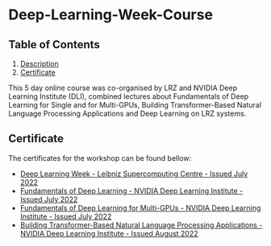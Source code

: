 # Deep-Learning-Week-Course

## Table of Contents
1. [Description](#description)
4. [Certificate](#certificate)

This 5 day online course was co-organised by LRZ and NVIDIA Deep Learning Institute (DLI), combined lectures about Fundamentals of Deep Learning for Single and for Multi-GPUs, Building Transformer-Based Natural Language Processing Applications and Deep Learning on LRZ systems.

<a name="certificate"></a>
## Certificate

The certificates for the workshop can be found bellow:

- [Deep Learning Week - Leibniz Supercomputing Centre - Issued July 2022](https://github.com/HROlive/Deep-Learning-Week-Course/blob/main/images/Certificate.pdf)
- [Fundamentals of Deep Learning - NVIDIA Deep Learning Institute - Issued July 2022](https://courses.nvidia.com/certificates/4693c35f1c7a41baa9be0e520a4f34bd/)
- [Fundamentals of Deep Learning for Multi-GPUs - NVIDIA Deep Learning Institute - Issued July 2022](https://courses.nvidia.com/certificates/8b9f35a826eb4d4c93108eb14bdbbf89/)
- [Building Transformer-Based Natural Language Processing Applications - NVIDIA Deep Learning Institute - Issued August 2022](https://courses.nvidia.com/certificates/cab3568a849e4be0927a6ec6c51674a3/)

